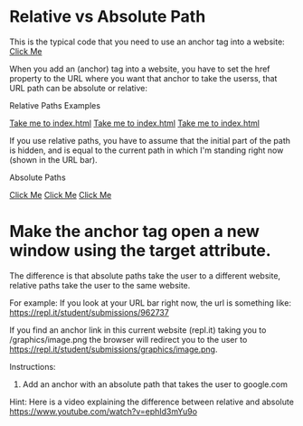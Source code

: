 # Relative vs Absolute Path

This is the typical code that you need to use an anchor tag into a website:
<a href="where/to/take/the/user">Click Me</a>

When you add an <a> (anchor) tag into a website, you have to set the href property to the URL where you want that anchor to take the userss, that URL path can be absolute or relative:

Relative Paths Examples

<a href="index.html">Take me to index.html</a>
<a href="/graphics/image.png">Take me to index.html</a>
<a href="/help/articles/how-do-i-set-up-a-webpage.html">Take me to index.html</a>

If you use relative paths, you have to assume that the initial part of the path is hidden, and is equal to the current path in which I'm standing right now (shown in the URL bar).


Absolute Paths

<a href="http://www.mysite.com">Click Me</a>
<a href="http://www.mysite.com/graphics/image.png">Click Me</a>
<a href="http://www.mysite.com/help/articles/how-do-i-set-up-a-webpage.html">Click Me</a>

#  Make the anchor tag open a new window using the target attribute.

The difference is that absolute paths take the user to a different website, relative paths take the user to the same website.


For example: If you look at your URL bar right now, the url is something like:
https://repl.it/student/submissions/962737



If you find an anchor link in this current website (repl.it) taking you to  /graphics/image.png the browser will redirect you to  the user to https://repl.it/student/submissions/graphics/image.png.

Instructions:
1) Add an anchor with an absolute path that takes the user to google.com

Hint:
Here is a video explaining the difference between relative and absolute
https://www.youtube.com/watch?v=ephId3mYu9o